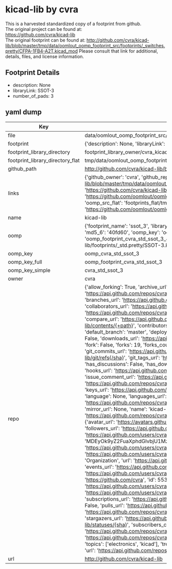 # kicad-lib by cvra  
This is a harvested standardized copy of a footprint from github.  
The original project can be found at:  
https://github.com/cvra/kicad-lib  
The original footprint can be found at:
http://github.com/cvra/kicad-lib/blob/master/tmp/data/oomlout_oomp_footprint_src/footprints/_switches.pretty/CFPA-1FB4-A2T.kicad_mod
Please consult that link for additional, details, files, and license information.  
## Footprint Details
* description: None  
* libraryLink: SSOT-3  
* number_of_pads: 3  
## yaml dump  
| Key | Value |  
| --- | --- |  
| file | data/oomlout_oomp_footprint_src/kicad-lib/footprints/_std.pretty/SSOT-3.kicad_mod |  
| footprint | {'description': None, 'libraryLink': 'SSOT-3', 'number_of_pads': 3} |  
| footprint_library_directory | footprint_library_owner/cvra_kicad-lib |  
| footprint_library_directory_flat | tmp/data/oomlout_oomp_footprint_src/footprints_flat/cvra_std_ssot_3/working |  
| github_path | http://github.com/cvra/kicad-lib/blob/master/tmp/data/oomlout_oomp_footprint_src/footprints/_std.pretty/SSOT-3.kicad_mod |  
| links | {'github_owner': 'cvra', 'github_repo_name': 'kicad-lib', 'github_src': 'http://github.com/cvra/kicad-lib/blob/master/tmp/data/oomlout_oomp_footprint_src/footprints/_switches.pretty/CFPA-1FB4-A2T.kicad_mod', 'github_src_repo': 'https://github.com/cvra/kicad-lib', 'oomp_bot': 'tmp/data/oomlout_oomp_footprint_src/footprints/cvra_std_ssot_3/working', 'oomp_bot_github': 'https://github.com/oomlout/oomlout_oomp_footprint_bot/tree/main/tmp/data/oomlout_oomp_footprint_src/footprints/cvra_std_ssot_3/working', 'oomp_src_flat': 'footprints_flat/tmp/data/oomlout_oomp_footprint_src/footprints_flat/cvra_std_ssot_3/working', 'oomp_src_flat_github': 'https://github.com/oomlout/oomlout_oomp_footprint_src/tree/main/tmp/data/oomlout_oomp_footprint_src/footprints_flat/cvra_std_ssot_3/working'} |  
| name | kicad-lib |  
| oomp | {'footprint_name': 'ssot_3', 'library_name': '_std', 'md5': '40fd60974858280965a5166ac0e01da5', 'md5_10': '40fd609748', 'md5_5': '40fd6', 'md5_6': '40fd60', 'oomp_key': 'oomp_cvra_std_ssot_3', 'oomp_key_extra': 'oomp_footprint_cvra_std_ssot_3', 'oomp_key_full': 'oomp_footprint_cvra_std_ssot_3_40fd60', 'oomp_key_simple': 'cvra_std_ssot_3', 'original_filename': 'data/oomlout_oomp_footprint_src/kicad-lib/footprints/_std.pretty/SSOT-3.kicad_mod', 'owner_name': 'cvra'} |  
| oomp_key | oomp_cvra_std_ssot_3 |  
| oomp_key_full | oomp_footprint_cvra_std_ssot_3 |  
| oomp_key_simple | cvra_std_ssot_3 |  
| owner | cvra |  
| repo | {'allow_forking': True, 'archive_url': 'https://api.github.com/repos/cvra/kicad-lib/{archive_format}{/ref}', 'archived': False, 'assignees_url': 'https://api.github.com/repos/cvra/kicad-lib/assignees{/user}', 'blobs_url': 'https://api.github.com/repos/cvra/kicad-lib/git/blobs{/sha}', 'branches_url': 'https://api.github.com/repos/cvra/kicad-lib/branches{/branch}', 'clone_url': 'https://github.com/cvra/kicad-lib.git', 'collaborators_url': 'https://api.github.com/repos/cvra/kicad-lib/collaborators{/collaborator}', 'comments_url': 'https://api.github.com/repos/cvra/kicad-lib/comments{/number}', 'commits_url': 'https://api.github.com/repos/cvra/kicad-lib/commits{/sha}', 'compare_url': 'https://api.github.com/repos/cvra/kicad-lib/compare/{base}...{head}', 'contents_url': 'https://api.github.com/repos/cvra/kicad-lib/contents/{+path}', 'contributors_url': 'https://api.github.com/repos/cvra/kicad-lib/contributors', 'created_at': '2014-11-05T21:37:19Z', 'default_branch': 'master', 'deployments_url': 'https://api.github.com/repos/cvra/kicad-lib/deployments', 'description': 'KiCad Library', 'disabled': False, 'downloads_url': 'https://api.github.com/repos/cvra/kicad-lib/downloads', 'events_url': 'https://api.github.com/repos/cvra/kicad-lib/events', 'fork': False, 'forks': 19, 'forks_count': 19, 'forks_url': 'https://api.github.com/repos/cvra/kicad-lib/forks', 'full_name': 'cvra/kicad-lib', 'git_commits_url': 'https://api.github.com/repos/cvra/kicad-lib/git/commits{/sha}', 'git_refs_url': 'https://api.github.com/repos/cvra/kicad-lib/git/refs{/sha}', 'git_tags_url': 'https://api.github.com/repos/cvra/kicad-lib/git/tags{/sha}', 'git_url': 'git://github.com/cvra/kicad-lib.git', 'has_discussions': False, 'has_downloads': True, 'has_issues': True, 'has_pages': False, 'has_projects': True, 'has_wiki': True, 'homepage': None, 'hooks_url': 'https://api.github.com/repos/cvra/kicad-lib/hooks', 'html_url': 'https://github.com/cvra/kicad-lib', 'id': 26240902, 'is_template': False, 'issue_comment_url': 'https://api.github.com/repos/cvra/kicad-lib/issues/comments{/number}', 'issue_events_url': 'https://api.github.com/repos/cvra/kicad-lib/issues/events{/number}', 'issues_url': 'https://api.github.com/repos/cvra/kicad-lib/issues{/number}', 'keys_url': 'https://api.github.com/repos/cvra/kicad-lib/keys{/key_id}', 'labels_url': 'https://api.github.com/repos/cvra/kicad-lib/labels{/name}', 'language': None, 'languages_url': 'https://api.github.com/repos/cvra/kicad-lib/languages', 'license': None, 'merges_url': 'https://api.github.com/repos/cvra/kicad-lib/merges', 'milestones_url': 'https://api.github.com/repos/cvra/kicad-lib/milestones{/number}', 'mirror_url': None, 'name': 'kicad-lib', 'network_count': 19, 'node_id': 'MDEwOlJlcG9zaXRvcnkyNjI0MDkwMg==', 'notifications_url': 'https://api.github.com/repos/cvra/kicad-lib/notifications{?since,all,participating}', 'open_issues': 0, 'open_issues_count': 0, 'organization': {'avatar_url': 'https://avatars.githubusercontent.com/u/5530328?v=4', 'events_url': 'https://api.github.com/users/cvra/events{/privacy}', 'followers_url': 'https://api.github.com/users/cvra/followers', 'following_url': 'https://api.github.com/users/cvra/following{/other_user}', 'gists_url': 'https://api.github.com/users/cvra/gists{/gist_id}', 'gravatar_id': '', 'html_url': 'https://github.com/cvra', 'id': 5530328, 'login': 'cvra', 'node_id': 'MDEyOk9yZ2FuaXphdGlvbjU1MzAzMjg=', 'organizations_url': 'https://api.github.com/users/cvra/orgs', 'received_events_url': 'https://api.github.com/users/cvra/received_events', 'repos_url': 'https://api.github.com/users/cvra/repos', 'site_admin': False, 'starred_url': 'https://api.github.com/users/cvra/starred{/owner}{/repo}', 'subscriptions_url': 'https://api.github.com/users/cvra/subscriptions', 'type': 'Organization', 'url': 'https://api.github.com/users/cvra'}, 'owner': {'avatar_url': 'https://avatars.githubusercontent.com/u/5530328?v=4', 'events_url': 'https://api.github.com/users/cvra/events{/privacy}', 'followers_url': 'https://api.github.com/users/cvra/followers', 'following_url': 'https://api.github.com/users/cvra/following{/other_user}', 'gists_url': 'https://api.github.com/users/cvra/gists{/gist_id}', 'gravatar_id': '', 'html_url': 'https://github.com/cvra', 'id': 5530328, 'login': 'cvra', 'node_id': 'MDEyOk9yZ2FuaXphdGlvbjU1MzAzMjg=', 'organizations_url': 'https://api.github.com/users/cvra/orgs', 'received_events_url': 'https://api.github.com/users/cvra/received_events', 'repos_url': 'https://api.github.com/users/cvra/repos', 'site_admin': False, 'starred_url': 'https://api.github.com/users/cvra/starred{/owner}{/repo}', 'subscriptions_url': 'https://api.github.com/users/cvra/subscriptions', 'type': 'Organization', 'url': 'https://api.github.com/users/cvra'}, 'private': False, 'pulls_url': 'https://api.github.com/repos/cvra/kicad-lib/pulls{/number}', 'pushed_at': '2020-04-18T15:02:27Z', 'releases_url': 'https://api.github.com/repos/cvra/kicad-lib/releases{/id}', 'size': 15642, 'ssh_url': 'git@github.com:cvra/kicad-lib.git', 'stargazers_count': 7, 'stargazers_url': 'https://api.github.com/repos/cvra/kicad-lib/stargazers', 'statuses_url': 'https://api.github.com/repos/cvra/kicad-lib/statuses/{sha}', 'subscribers_count': 9, 'subscribers_url': 'https://api.github.com/repos/cvra/kicad-lib/subscribers', 'subscription_url': 'https://api.github.com/repos/cvra/kicad-lib/subscription', 'svn_url': 'https://github.com/cvra/kicad-lib', 'tags_url': 'https://api.github.com/repos/cvra/kicad-lib/tags', 'teams_url': 'https://api.github.com/repos/cvra/kicad-lib/teams', 'temp_clone_token': None, 'topics': ['electronics', 'kicad'], 'trees_url': 'https://api.github.com/repos/cvra/kicad-lib/git/trees{/sha}', 'updated_at': '2023-08-15T07:55:09Z', 'url': 'https://api.github.com/repos/cvra/kicad-lib', 'visibility': 'public', 'watchers': 7, 'watchers_count': 7, 'web_commit_signoff_required': False} |  
| url | http://github.com/cvra/kicad-lib |  

